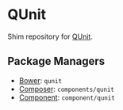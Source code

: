 QUnit
=====

Shim repository for [QUnit](http://qunitjs.com).


Package Managers
----------------

* [Bower](http://bower.io): `qunit`
* [Composer](http://packagist.org/packages/components/qunit): `components/qunit`
* [Component](http://github.com/component/component): `component/qunit`
